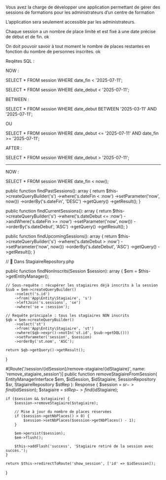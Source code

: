 Vous avez la charge de développer une application permettant de gérer des sessions
de formations pour les administrateurs d’un centre de formation

L’application sera seulement accessible par les administrateurs.

Chaque session a un nombre de place limité et est fixé à une date précise de début et de fin. ok 

On doit pouvoir savoir à tout moment le nombre de places restantes en fonction du nombre de
personnes inscrites. ok 



Reqêtes SQL  : 


NOW : 

SELECT * FROM session
WHERE date_fin < '2025-07-11';

SELECT * FROM session
WHERE date_debut < '2025-07-11';

BETWEEN : 

SELECT * 
FROM session
WHERE date_debut 
BETWEEN '2025-03-11' AND '2025-07-11';


  OU

SELECT * 
FROM session
WHERE date_debut <= '2025-07-11'
  AND date_fin >= '2025-07-11';


AFTER : 

SELECT * FROM session
WHERE date_debut > '2025-07-11';


-------------------

NOW : 

SELECT * FROM session
WHERE date_fin < now();



public function findPastSessions(): array
{
    return $this->createQueryBuilder('s')
        ->where('s.dateFin < :now')
        ->setParameter('now', now())
        ->orderBy('s.dateFin', 'DESC')
        ->getQuery()
        ->getResult();
}

public function findCurrentSessions(): array
{
    return $this->createQueryBuilder('s')
        ->where('s.dateDebut <= :now')
        ->andWhere('s.dateFin >= :now')
        ->setParameter('now', now())
        ->orderBy('s.dateDebut', 'ASC')
        ->getQuery()
        ->getResult();
}

public function findUpcomingSessions(): array
{
    return $this->createQueryBuilder('s')
        ->where('s.dateDebut > :now')
        ->setParameter('now', now())
        ->orderBy('s.dateDebut', 'ASC')
        ->getQuery()
        ->getResult();
}





// 📁 Dans StagiaireRepository.php

public function findNonInscrits(Session $session): array
{
    $em = $this->getEntityManager();

    // Sous-requête : récupérer les stagiaires déjà inscrits à la session
    $sub = $em->createQueryBuilder()
        ->select('s.id')
        ->from('App\Entity\Stagiaire', 's')
        ->leftJoin('s.sessions', 'se')
        ->where('se = :session');

    // Requête principale : tous les stagiaires NON inscrits
    $qb = $em->createQueryBuilder()
        ->select('st')
        ->from('App\Entity\Stagiaire', 'st')
        ->where($qb->expr()->notIn('st.id', $sub->getDQL()))
        ->setParameter('session', $session)
        ->orderBy('st.nom', 'ASC');

    return $qb->getQuery()->getResult();
}




#[Route('/session/{idSession}/remove-stagiaire/{idStagiaire}', name: 'remove_stagiaire_session')]
public function removeStagiaireFromSession(
    EntityManagerInterface $em,
    $idSession,
    $idStagiaire,
    SessionRepository $sr,
    StagiaireRepository $stRep
): Response {
    $session = $sr->find($idSession);
    $stagiaire = $stRep->find($idStagiaire);

    if ($session && $stagiaire) {
        $session->removeStagiaire($stagiaire);

        // Mise à jour du nombre de places réservées
        if ($session->getNbPlaces() > 0) {
            $session->setNbPlaces($session->getNbPlaces() - 1);
        }

        $em->persist($session);
        $em->flush();

        $this->addFlash('success', 'Stagiaire retiré de la session avec succès.');
    }

    return $this->redirectToRoute('show_session', ['id' => $idSession]);
}